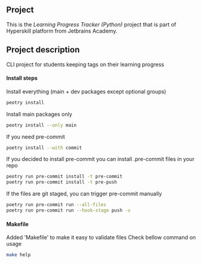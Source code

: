 ## Project
This is the *Learning Progress Tracker (Python)* project that is part of Hyperskill platform from Jetbrains Academy.

## Project description
CLI project for students keeping tags on their learning progress

#### Install steps

Install everything (main + dev packages except optional groups)

```sh
peotry install
```

Install main packages only

```sh
peotry install --only main

```

If you need pre-commit

```sh
poetry install --with commit
```

If you decided to install pre-commit you can install .pre-commit files in your repo

```sh
peotry run pre-commit install -t pre-commit
poetry run pre-commit install -t pre-push
```

If the files are git staged, you can trigger pre-commit manually

```sh
poetry run pre-commit run --all-files
poetry run pre-commit run --hook-stage push -v
```

#### Makefile

Added 'Makefile' to make it easy to validate files
Check bellow command on usage

```sh
make help
```
